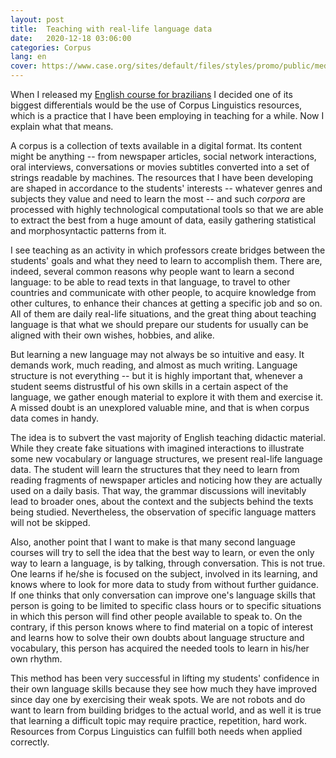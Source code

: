 ```yaml
---
layout: post
title:  Teaching with real-life language data
date:   2020-12-18 03:06:00
categories: Corpus
lang: en
cover: https://www.case.org/sites/default/files/styles/promo/public/media/image/MARAPR20_ChangingtheConversation_Hero.png?itok=ed92vRLP
---
```


When I released my [English course for brazilians](/aprenda-ingles) I decided one of its biggest differentials would be the use of Corpus Linguistics resources, which is a practice that I have been employing in teaching for a while. Now I explain what that means.

A corpus is a collection of texts available in a digital format. Its content might be anything -- from newspaper articles, social network interactions, oral interviews, conversations or movies subtitles converted into a set of strings readable by machines. The resources that I have been developing are shaped in accordance to the students' interests -- whatever genres and subjects they value and need to learn the most -- and such *corpora* are processed with highly technological computational tools so that we are able to extract the best from a huge amount of data, easily gathering statistical and morphosyntactic patterns from it.

I see teaching as an activity in which professors create bridges between the students' goals and what they need to learn to accomplish them. There are, indeed, several common reasons why people want to learn a second language: to be able to read texts in that language, to travel to other countries and communicate with other people, to acquire knowledge from other cultures, to enhance their chances at getting a specific job and so on. All of them are daily real-life situations, and the great thing about teaching language is that what we should prepare our students for usually can be aligned with their own wishes, hobbies, and alike.

But learning a new language may not always be so intuitive and easy. It demands work, much reading, and almost as much writing. Language structure is not everything -- but it is highly important that, whenever a student seems distrustful of his own skills in a certain aspect of the language, we gather enough material to explore it with them and exercise it. A missed doubt is an unexplored valuable mine, and that is when corpus data comes in handy.

The idea is to subvert the vast majority of English teaching didactic material. While they create fake situations with imagined interactions to illustrate some new vocabulary or language structures, we present real-life language data. The student will learn the structures that they need to learn from reading fragments of newspaper articles and noticing how they are actually used on a daily basis. That way, the grammar discussions will inevitably lead to broader ones, about the context and the subjects behind the texts being studied. Nevertheless, the observation of specific language matters will not be skipped.

Also, another point that I want to make is that many second language courses will try to sell the idea that the best way to learn, or even the only way to learn a language, is by talking, through conversation. This is not true. One learns if he/she is focused on the subject, involved in its learning, and knows where to look for more data to study from without further guidance. If one thinks that only conversation can improve one's language skills that person is going to be limited to specific class hours or to specific situations in which this person will find other people available to speak to. On the contrary, if this person knows where to find material on a topic of interest and learns how to solve their own doubts about language structure and vocabulary, this person has acquired the needed tools to learn in his/her own rhythm.

This method has been very successful in lifting my students' confidence in their own language skills because they see how much they have improved since day one by exercising their weak spots. We are not robots and do want to learn from building bridges to the actual world, and as well it is true that learning a difficult topic may require practice, repetition, hard work. Resources from Corpus Linguistics can fulfill both needs when applied correctly.